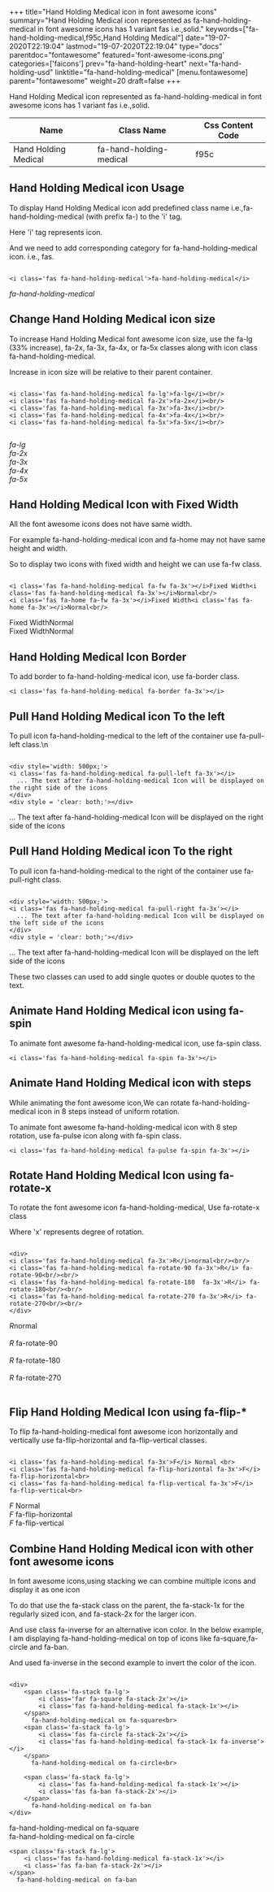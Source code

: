 +++
title="Hand Holding Medical icon in font awesome icons"
summary="Hand Holding Medical icon represented as fa-hand-holding-medical in font awesome icons has 1 variant fas i.e.,solid."
keywords=["fa-hand-holding-medical,f95c,Hand Holding Medical"]
date="19-07-2020T22:19:04"
lastmod="19-07-2020T22:19:04"
type="docs"
parentdoc="fontawesome"
featured='font-awesome-icons.png'
categories=['faicons']
prev="fa-hand-holding-heart"
next="fa-hand-holding-usd"
linktitle="fa-hand-holding-medical"
[menu.fontawesome]
parent="fontawesome"
weight=20
draft=false
+++


Hand Holding Medical icon represented as fa-hand-holding-medical in font awesome icons has 1 variant fas i.e.,solid.

<div class='table-responsive'><table class='table'><thead><tr><th>Name</th><th>Class Name</th><th>Css Content Code</th></tr></thead><tbody><tr><td>Hand Holding Medical</td><td>fa-hand-holding-medical</td><td>f95c</td></tr></tbody></table></div>



## Hand Holding Medical icon Usage

To display Hand Holding Medical icon add predefined class name i.e.,fa-hand-holding-medical (with prefix fa-) to the 'i' tag.

Here 'i' tag represents icon.

And we need to add corresponding category for fa-hand-holding-medical icon. i.e., fas.


```

<i class='fas fa-hand-holding-medical'>fa-hand-holding-medical</i>
```

<i class='fas fa-hand-holding-medical'>fa-hand-holding-medical</i>




## Change Hand Holding Medical icon size
To increase Hand Holding Medical font awesome icon size, use the fa-lg (33% increase), fa-2x, fa-3x, fa-4x, or fa-5x classes along with icon class fa-hand-holding-medical.

Increase in icon size will be relative to their parent container. 

```

<i class='fas fa-hand-holding-medical fa-lg'>fa-lg</i><br/>
<i class='fas fa-hand-holding-medical fa-2x'>fa-2x</i><br/>
<i class='fas fa-hand-holding-medical fa-3x'>fa-3x</i><br/>
<i class='fas fa-hand-holding-medical fa-4x'>fa-4x</i><br/>
<i class='fas fa-hand-holding-medical fa-5x'>fa-5x</i><br/>
            
```

<i class='fas fa-hand-holding-medical fa-lg'>fa-lg</i><br/>
<i class='fas fa-hand-holding-medical fa-2x'>fa-2x</i><br/>
<i class='fas fa-hand-holding-medical fa-3x'>fa-3x</i><br/>
<i class='fas fa-hand-holding-medical fa-4x'>fa-4x</i><br/>
<i class='fas fa-hand-holding-medical fa-5x'>fa-5x</i><br/>
            



## Hand Holding Medical Icon with Fixed Width 

All the font awesome icons does not have same width.

For example fa-hand-holding-medical icon and fa-home may not have same height and width.

So to display two icons with fixed width and height we can use fa-fw class.


```

<i class='fas fa-hand-holding-medical fa-fw fa-3x'></i>Fixed Width<i class='fas fa-hand-holding-medical fa-3x'></i>Normal<br/>
<i class='fas fa-home fa-fw fa-3x'></i>Fixed Width<i class='fas fa-home fa-3x'></i>Normal<br/>
```

<i class='fas fa-hand-holding-medical fa-fw fa-3x'></i>Fixed Width<i class='fas fa-hand-holding-medical fa-3x'></i>Normal<br/>
<i class='fas fa-home fa-fw fa-3x'></i>Fixed Width<i class='fas fa-home fa-3x'></i>Normal<br/>



## Hand Holding Medical Icon Border 

To add border to fa-hand-holding-medical icon, use fa-border class.


```
<i class='fas fa-hand-holding-medical fa-border fa-3x'></i>

```
<i class='fas fa-hand-holding-medical fa-border fa-3x'></i>





## Pull Hand Holding Medical icon To the left

To pull icon fa-hand-holding-medical to the left of the container use fa-pull-left class.\n

```

<div style='width: 500px;'>
<i class='fas fa-hand-holding-medical fa-pull-left fa-3x'></i>
  ... The text after fa-hand-holding-medical Icon will be displayed on the right side of the icons
</div>
<div style = 'clear: both;'></div>
```

<div style='width: 500px;'>
<i class='fas fa-hand-holding-medical fa-pull-left fa-3x'></i>
  ... The text after fa-hand-holding-medical Icon will be displayed on the right side of the icons
</div>
<div style = 'clear: both;'></div>




## Pull Hand Holding Medical icon To the right
To pull icon fa-hand-holding-medical to the right of the container use fa-pull-right class.

```

<div style='width: 500px;'>
<i class='fas fa-hand-holding-medical fa-pull-right fa-3x'></i>
  ... The text after fa-hand-holding-medical Icon will be displayed on the left side of the icons
</div>
<div style = 'clear: both;'></div>
```

<div style='width: 500px;'>
<i class='fas fa-hand-holding-medical fa-pull-right fa-3x'></i>
  ... The text after fa-hand-holding-medical Icon will be displayed on the left side of the icons
</div>
<div style = 'clear: both;'></div>

These two classes can used to add single quotes or double quotes to the text.


## Animate Hand Holding Medical icon using fa-spin
To animate font awesome fa-hand-holding-medical icon, use fa-spin class.

```
<i class='fas fa-hand-holding-medical fa-spin fa-3x'></i>
```
<i class='fas fa-hand-holding-medical fa-spin fa-3x'></i>




## Animate Hand Holding Medical icon with steps
While animating the font awesome icon,We can rotate fa-hand-holding-medical icon in 8 steps instead of uniform rotation.

To animate font awesome fa-hand-holding-medical icon with 8 step rotation, use fa-pulse icon along with fa-spin class.


```
<i class='fas fa-hand-holding-medical fa-pulse fa-spin fa-3x'></i>

```
<i class='fas fa-hand-holding-medical fa-pulse fa-spin fa-3x'></i>





## Rotate Hand Holding Medical Icon using fa-rotate-x
To rotate the font awesome icon fa-hand-holding-medical, Use fa-rotate-x class

Where 'x' represents degree of rotation.


```

<div>
<i class='fas fa-hand-holding-medical fa-3x'>R</i>normal<br/><br/>
<i class='fas fa-hand-holding-medical fa-rotate-90 fa-3x'>R</i> fa-rotate-90<br/><br/> 
<i class='fas fa-hand-holding-medical fa-rotate-180  fa-3x'>R</i> fa-rotate-180<br/><br/> 
<i class='fas fa-hand-holding-medical fa-rotate-270 fa-3x'>R</i> fa-rotate-270<br/><br/>
</div>
```

<div>
<i class='fas fa-hand-holding-medical fa-3x'>R</i>normal<br/><br/>
<i class='fas fa-hand-holding-medical fa-rotate-90 fa-3x'>R</i> fa-rotate-90<br/><br/> 
<i class='fas fa-hand-holding-medical fa-rotate-180  fa-3x'>R</i> fa-rotate-180<br/><br/> 
<i class='fas fa-hand-holding-medical fa-rotate-270 fa-3x'>R</i> fa-rotate-270<br/><br/>
</div>




## Flip Hand Holding Medical Icon using fa-flip-*
To flip fa-hand-holding-medical font awesome icon horizontally and vertically use fa-flip-horizontal and fa-flip-vertical classes. 

```

<i class='fas fa-hand-holding-medical fa-3x'>F</i> Normal <br>
<i class='fas fa-hand-holding-medical fa-flip-horizontal fa-3x'>F</i> fa-flip-horizontal<br>
<i class='fas fa-hand-holding-medical fa-flip-vertical fa-3x'>F</i> fa-flip-vertical<br>
```

<i class='fas fa-hand-holding-medical fa-3x'>F</i> Normal <br>
<i class='fas fa-hand-holding-medical fa-flip-horizontal fa-3x'>F</i> fa-flip-horizontal<br>
<i class='fas fa-hand-holding-medical fa-flip-vertical fa-3x'>F</i> fa-flip-vertical<br>




## Combine Hand Holding Medical icon with other font awesome icons
In font awesome icons,using stacking we can combine multiple icons and display it as one icon 

To do that use the fa-stack class on the parent, the fa-stack-1x for the regularly sized icon, and fa-stack-2x for the larger icon.

And use class fa-inverse for an alternative icon color. 
In the below example, I am displaying fa-hand-holding-medical on top of icons like fa-square,fa-circle and fa-ban.

And used fa-inverse in the second example to invert the color of the icon.

```

<div>
    <span class='fa-stack fa-lg'>
        <i class='far fa-square fa-stack-2x'></i>
        <i class='fas fa-hand-holding-medical fa-stack-1x'></i>
    </span>
      fa-hand-holding-medical on fa-square<br>
    <span class='fa-stack fa-lg'>
        <i class='fas fa-circle fa-stack-2x'></i>
        <i class='fas fa-hand-holding-medical fa-stack-1x fa-inverse'></i>
    </span>
      fa-hand-holding-medical on fa-circle<br>

    <span class='fa-stack fa-lg'>
        <i class='fas fa-hand-holding-medical fa-stack-1x'></i>
        <i class='fas fa-ban fa-stack-2x'></i>
    </span>
      fa-hand-holding-medical on fa-ban
</div>
```

<div>
    <span class='fa-stack fa-lg'>
        <i class='far fa-square fa-stack-2x'></i>
        <i class='fas fa-hand-holding-medical fa-stack-1x'></i>
    </span>
      fa-hand-holding-medical on fa-square<br>
    <span class='fa-stack fa-lg'>
        <i class='fas fa-circle fa-stack-2x'></i>
        <i class='fas fa-hand-holding-medical fa-stack-1x fa-inverse'></i>
    </span>
      fa-hand-holding-medical on fa-circle<br>

    <span class='fa-stack fa-lg'>
        <i class='fas fa-hand-holding-medical fa-stack-1x'></i>
        <i class='fas fa-ban fa-stack-2x'></i>
    </span>
      fa-hand-holding-medical on fa-ban
</div>






